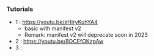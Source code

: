 ### Tutorials

- 1 : https://youtu.be/zHIryKuhYA4
   - basic with manifest v2
   - Remark: manifest v2 will deprecate soon in 2023
- 2 : https://youtu.be/8OCEfOKzpAw
- 3 : 